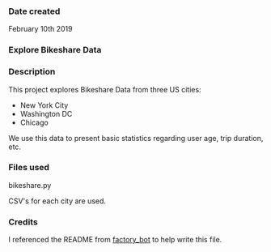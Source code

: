 ### Date created
February 10th 2019

### Explore Bikeshare Data

### Description
This project explores Bikeshare Data from three US cities:
* New York City
* Washington DC
* Chicago

We use this data to present basic statistics regarding user age, trip duration, etc.

### Files used
bikeshare.py

CSV's for each city are used.

### Credits
I referenced the README from [factory_bot](https://github.com/thoughtbot/factory_bot.git)
to help write this file.
